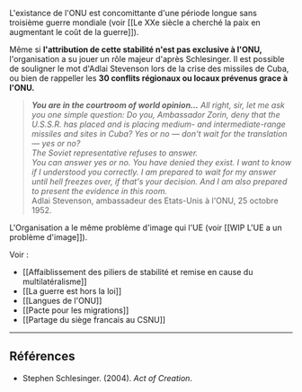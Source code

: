 L'existance de l'ONU est concomittante d'une période longue sans troisième guerre mondiale (voir [[Le XXe siècle a cherché la paix en augmentant le coût de la guerre]]). 

Même si **l'attribution de cette stabilité n'est pas exclusive à l'ONU,** l'organisation a su jouer un rôle majeur d'après Schlesinger. Il est possible de souligner le mot d'Adlai Stevenson lors de la crise des missiles de Cuba, ou bien de rappeller les **30 conflits régionaux ou locaux prévenus grace à l'ONU.**

>_**You are in the courtroom of world opinion…** All right, sir, let me ask you one simple question: Do you, Ambassador Zorin, deny that the U.S.S.R. has placed and is placing medium- and intermediate-range missiles and sites in Cuba? Yes or no — don't wait for the translation — yes or no?<br/>
>The Soviet representative refuses to answer.<br/>
>You can answer yes or no. You have denied they exist. I want to know if I understood you correctly. I am prepared to wait for my answer until hell freezes over, if that's your decision. And I am also prepared to present the evidence in this room._<br/>
>Adlai Stevenson, ambassadeur des Etats-Unis à l'ONU, 25 octobre 1952.

L'Organisation a le même problème d'image qui l'UE (voir [[WIP L'UE a un problème d'image]]).

Voir :

- [[Affaiblissement des piliers de stabilité et remise en cause du multilatéralisme]]
- [[La guerre est hors la loi]]
- [[Langues de l'ONU]]
- [[Pacte pour les migrations]]
- [[Partage du siège francais au CSNU]]

---

## Références

- Stephen Schlesinger. (2004). _Act of Creation_.